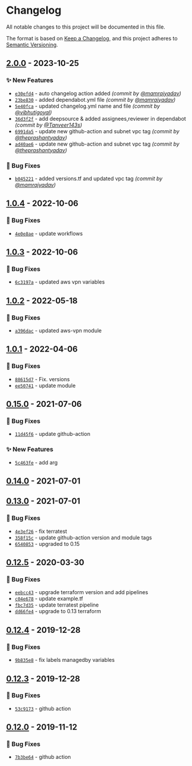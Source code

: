# Changelog
All notable changes to this project will be documented in this file.

The format is based on [Keep a Changelog](https://keepachangelog.com/en/1.0.0/),
and this project adheres to [Semantic Versioning](https://semver.org/spec/v2.0.0.html).


## [2.0.0] - 2023-10-25
### :sparkles: New Features
- [`e30efd4`](https://github.com/clouddrove/terraform-aws-vpn/commit/e30efd464545143006474966997d2094ac68c34d) - auto changelog action added *(commit by [@mamrajyadav](https://github.com/mamrajyadav))*
- [`23be830`](https://github.com/clouddrove/terraform-aws-vpn/commit/23be830c69ad6eac5388c20a1a7eb8cc3d945025) - added dependabot.yml file *(commit by [@mamrajyadav](https://github.com/mamrajyadav))*
- [`5e40fca`](https://github.com/clouddrove/terraform-aws-vpn/commit/5e40fca1901b92afa9eac81a3baeb2885f8a973e) - updated changelog.yml name and file *(commit by [@vibhutigoyal](https://github.com/vibhutigoyal))*
- [`36d3f2f`](https://github.com/clouddrove/terraform-aws-vpn/commit/36d3f2f8200349a20df91070bda6f2b8ea9db011) - add deepsource & added assignees,reviewer in dependabot *(commit by [@Tanveer143s](https://github.com/Tanveer143s))*
- [`6991da5`](https://github.com/clouddrove/terraform-aws-vpn/commit/6991da516219aa422d2a7c27adfb125196b9ba71) - update new github-action and subnet vpc tag *(commit by [@theprashantyadav](https://github.com/theprashantyadav))*
- [`ad40ae6`](https://github.com/clouddrove/terraform-aws-vpn/commit/ad40ae610f4c3b50e8aa29c88c1bfc618d45c01d) - update new github-action and subnet vpc tag *(commit by [@theprashantyadav](https://github.com/theprashantyadav))*

### :bug: Bug Fixes
- [`b045221`](https://github.com/clouddrove/terraform-aws-vpn/commit/b0452210842386326654a29c2f44e0cffbe3ad5b) - added versions.tf and updated vpc tag *(commit by [@mamrajyadav](https://github.com/mamrajyadav))*


## [1.0.4] - 2022-10-06
### :bug: Bug Fixes
- [`4e0e8ae`](https://github.com/clouddrove/terraform-aws-vpn/commit/4e0e8ae5247d7749fd4f0e93df28530863933464) - update workflows

## [1.0.3] - 2022-10-06
### :bug: Bug Fixes
- [`6c3197a`](https://github.com/clouddrove/terraform-aws-vpn/commit/6c3197a5b61981c11e1e942600dadb94f4f0d0d8) - updated aws vpn variables

## [1.0.2] - 2022-05-18
### :bug: Bug Fixes
- [`a396dac`](https://github.com/clouddrove/terraform-aws-vpn/commit/a396dac7e18ca40ad3c04afe5f325d8be9fc1233) - updated aws-vpn module

## [1.0.1] - 2022-04-06
### :bug: Bug Fixes
- [`88615d7`](https://github.com/clouddrove/terraform-aws-vpn/commit/88615d753a9507113ec49e07837d84baeddbfecc) - Fix. versions
- [`ee50741`](https://github.com/clouddrove/terraform-aws-vpn/commit/ee50741f2b4ac1487fef8d70de1bc5edd97798bd) - update module


## [0.15.0] - 2021-07-06
### :bug: Bug Fixes
- [`11d45f6`](https://github.com/clouddrove/terraform-aws-vpn/commit/11d45f614e4129b800bff21a921e58cb6109b0b7) - update github-action

### :sparkles: New Features
- [`5c463fe`](https://github.com/clouddrove/terraform-aws-vpn/commit/5c463fe0cec762d4c35f542750fa0a1dc10943f0) - add arg


## [0.14.0] - 2021-07-01

## [0.13.0] - 2021-07-01
### :bug: Bug Fixes
- [`4e3ef26`](https://github.com/clouddrove/terraform-aws-vpn/commit/4e3ef267fc35c05deb35cd643a362a2f3c7332a6) - fix terratest
- [`358f15c`](https://github.com/clouddrove/terraform-aws-vpn/commit/358f15c0397c6679a71c3056b756deb855779cfa) - update github-action version and module tags
- [`6540853`](https://github.com/clouddrove/terraform-aws-vpn/commit/6540853d406d7938154c2c47d6a91d000c279c15) - upgraded to 0.15


## [0.12.5] - 2020-03-30
### :bug: Bug Fixes
- [`eebcc43`](https://github.com/clouddrove/terraform-aws-vpn/commit/eebcc4374d7ce7121c4060e0f8640cbf0fa6ddb8) - upgrade terraform version and add pipelines
- [`c04e678`](https://github.com/clouddrove/terraform-aws-vpn/commit/c04e67812f0df3aba068ba02e68f0d53c3d11eaa) - update example.tf
- [`fbc7d35`](https://github.com/clouddrove/terraform-aws-vpn/commit/fbc7d357866112cbc8a81c5313a2bf5dc574a932) - update terratest pipeline
- [`dd66fe4`](https://github.com/clouddrove/terraform-aws-vpn/commit/dd66fe40de8b61a963f074a442e814297e714500) - upgrade to 0.13 terraform


## [0.12.4] - 2019-12-28
### :bug: Bug Fixes
- [`9b835e8`](https://github.com/clouddrove/terraform-aws-vpn/commit/9b835e8d9dd9b4c538b590e5785225f18190a7e6) - fix labels managedby variables


## [0.12.3] - 2019-12-28
### :bug: Bug Fixes
- [`53c9173`](https://github.com/clouddrove/terraform-aws-vpn/commit/53c9173b234f49df5920269138432c7ee8b20bb4) - github action

## [0.12.0] - 2019-11-12
### :bug: Bug Fixes
- [`7b3be64`](https://github.com/clouddrove/terraform-aws-vpn/commit/7b3be644c449710611c75d1292fbbfa1e6f7c746) - github action



[0.12.0]: https://github.com/clouddrove/terraform-aws-vpn/compare/0.12.0...master
[0.12.3]: https://github.com/clouddrove/terraform-aws-vpn/compare/0.12.3...master
[0.12.4]: https://github.com/clouddrove/terraform-aws-vpn/compare/0.12.4...master
[0.12.5]: https://github.com/clouddrove/terraform-aws-vpn/compare/0.12.5...master
[0.13.0]: https://github.com/clouddrove/terraform-aws-vpn/compare/0.13.0...master
[0.14.0]: https://github.com/clouddrove/terraform-aws-vpn/releases/tag/0.14.0
[0.15.0]: https://github.com/clouddrove/terraform-aws-vpn/compare/0.15.0...master
[1.0.1]: https://github.com/clouddrove/terraform-aws-vpn/compare/1.0.1...master
[1.0.2]: https://github.com/clouddrove/terraform-aws-vpn/compare/1.0.2...master
[1.0.3]: https://github.com/clouddrove/terraform-aws-vpn/compare/1.0.3...master
[1.0.4]: https://github.com/clouddrove/terraform-aws-vpn/compare/1.0.4...master
[2.0.0]: https://github.com/clouddrove/terraform-aws-vpn/compare/1.0.4...2.0.0